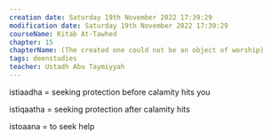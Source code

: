 ```yaml
---
creation date: Saturday 19th November 2022 17:39:29 
modification date: Saturday 19th November 2022 17:39:29
courseName: Kitab At-Tawhed 
chapter: 15
chapterName: (The created one could not be an object of worship)
tags: deenstudies
teacher: Ustadh Abu Taymiyyah
---
```

istiaadha = seeking protection before calamity hits you

istiqaatha = seeking protection after calamity hits

istoaana = to seek help